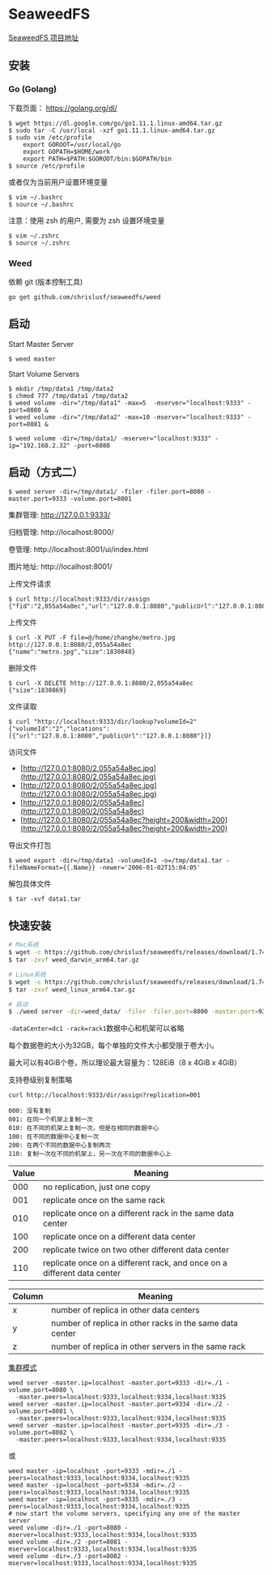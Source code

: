 # SeaweedFS

[SeaweedFS 项目地址](https://github.com/chrislusf/seaweedfs)


## 安装

### Go (Golang)

下载页面： https://golang.org/dl/

```
$ wget https://dl.google.com/go/go1.11.1.linux-amd64.tar.gz
$ sudo tar -C /usr/local -xzf go1.11.1.linux-amd64.tar.gz
$ sudo vim /etc/profile
    export GOROOT=/usr/local/go
    export GOPATH=$HOME/work
    export PATH=$PATH:$GOROOT/bin:$GOPATH/bin
$ source /etc/profile
```

或者仅为当前用户设置环境变量
```
$ vim ~/.bashrc
$ source ~/.bashrc
```

注意：使用 zsh 的用户, 需要为 zsh 设置环境变量
```
$ vim ~/.zshrc
$ source ~/.zshrc
```

### Weed

依赖 git (版本控制工具)

```
go get github.com/chrislusf/seaweedfs/weed
```


## 启动

Start Master Server
```
$ weed master
```

Start Volume Servers
```
$ mkdir /tmp/data1 /tmp/data2
$ chmod 777 /tmp/data1 /tmp/data2
$ weed volume -dir="/tmp/data1" -max=5  -mserver="localhost:9333" -port=8080 &
$ weed volume -dir="/tmp/data2" -max=10 -mserver="localhost:9333" -port=8081 &
```

```
$ weed volume -dir=/tmp/data1/ -mserver="localhost:9333" -ip="192.168.2.32" -port=8080
```


## 启动（方式二）
```
$ weed server -dir=/tmp/data1/ -filer -filer.port=8000 -master.port=9333 -volume.port=8001
```
集群管理: http://127.0.0.1:9333/

归档管理: http://localhost:8000/

卷管理: http://localhost:8001/ui/index.html

图片地址: http://localhost:8001/


上传文件请求
```
$ curl http://localhost:9333/dir/assign
{"fid":"2,055a54a8ec","url":"127.0.0.1:8080","publicUrl":"127.0.0.1:8080","count":1}
```

上传文件
```
$ curl -X PUT -F file=@/home/zhanghe/metro.jpg http://127.0.0.1:8080/2,055a54a8ec
{"name":"metro.jpg","size":1830848}
```

删除文件
```
$ curl -X DELETE http://127.0.0.1:8080/2,055a54a8ec
{"size":1830869}
```

文件读取
```
$ curl "http://localhost:9333/dir/lookup?volumeId=2"
{"volumeId":"2","locations":[{"url":"127.0.0.1:8080","publicUrl":"127.0.0.1:8080"}]}
```

访问文件
- [http://127.0.0.1:8080/2,055a54a8ec.jpg](http://127.0.0.1:8080/2,055a54a8ec.jpg)
- [http://127.0.0.1:8080/2/055a54a8ec.jpg](http://127.0.0.1:8080/2/055a54a8ec.jpg)
- [http://127.0.0.1:8080/2/055a54a8ec](http://127.0.0.1:8080/2/055a54a8ec)
- [http://127.0.0.1:8080/2/055a54a8ec?height=200&width=200](http://127.0.0.1:8080/2/055a54a8ec?height=200&width=200)


导出文件打包
```
$ weed export -dir=/tmp/data1 -volumeId=1 -o=/tmp/data1.tar -fileNameFormat={{.Name}} -newer='2006-01-02T15:04:05'
```

解包具体文件
```
$ tar -xvf data1.tar
```

## 快速安装
```bash
# Mac系统
$ wget -c https://github.com/chrislusf/seaweedfs/releases/download/1.74/darwin_amd64.tar.gz -O weed_darwin_arm64.tar.gz
$ tar -zxvf weed_darwin_arm64.tar.gz

# Linux系统
$ wget -c https://github.com/chrislusf/seaweedfs/releases/download/1.74/linux_arm64.tar.gz -O weed_linux_arm64.tar.gz
$ tar -zxvf weed_linux_arm64.tar.gz

# 启动
$ ./weed server -dir=weed_data/ -filer -filer.port=8000 -master.port=9333 -volume.port=8001 -volume.max=32 -dataCenter=dc1 -rack=rack1
```

`-dataCenter=dc1 -rack=rack1`数据中心和机架可以省略

每个数据卷的大小为32GB，每个单独的文件大小都受限于卷大小。

最大可以有4GiB个卷，所以理论最大容量为：128EiB（8 x 4GiB x 4GiB）

支持卷级别复制策略
```
curl http://localhost:9333/dir/assign?replication=001

000: 没有复制
001: 在同一个机架上复制一次
010: 在不同的机架上复制一次，但是在相同的数据中心
100: 在不同的数据中心复制一次
200: 在两个不同的数据中心复制两次
110: 复制一次在不同的机架上，另一次在不同的数据中心上
```
Value | Meaning
--- | ---
000	| no replication, just one copy
001	| replicate once on the same rack
010	| replicate once on a different rack in the same data center
100	| replicate once on a different data center
200	| replicate twice on two other different data center
110	| replicate once on a different rack, and once on a different data center


Column | Meaning
--- | ---
x	| number of replica in other data centers
y	| number of replica in other racks in the same data center
z	| number of replica in other servers in the same rack


[集群模式](https://github.com/chrislusf/seaweedfs/wiki/Failover-Master-Server)

```
weed server -master.ip=localhost -master.port=9333 -dir=./1 -volume.port=8080 \ 
  -master.peers=localhost:9333,localhost:9334,localhost:9335
weed server -master.ip=localhost -master.port=9334 -dir=./2 -volume.port=8081 \ 
  -master.peers=localhost:9333,localhost:9334,localhost:9335
weed server -master.ip=localhost -master.port=9335 -dir=./3 -volume.port=8082 \ 
  -master.peers=localhost:9333,localhost:9334,localhost:9335
```

或
```
weed master -ip=localhost -port=9333 -mdir=./1 -peers=localhost:9333,localhost:9334,localhost:9335
weed master -ip=localhost -port=9334 -mdir=./2 -peers=localhost:9333,localhost:9334,localhost:9335
weed master -ip=localhost -port=9335 -mdir=./3 -peers=localhost:9333,localhost:9334,localhost:9335
# now start the volume servers, specifying any one of the master server
weed volume -dir=./1 -port=8080 -mserver=localhost:9333,localhost:9334,localhost:9335
weed volume -dir=./2 -port=8081 -mserver=localhost:9333,localhost:9334,localhost:9335
weed volume -dir=./3 -port=8082 -mserver=localhost:9333,localhost:9334,localhost:9335
```

